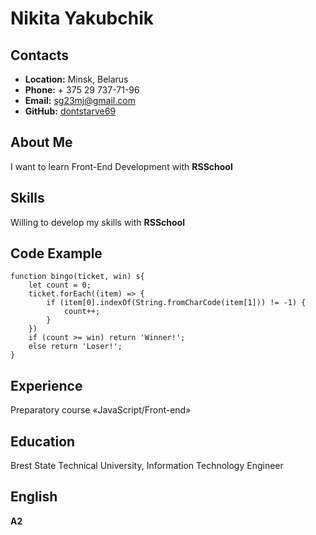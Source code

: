 # **Nikita Yakubchik** #

## **Contacts** ##
  
* **Location:** Minsk, Belarus  
* **Phone:** + 375 29 737-71-96  
* **Email:** sg23mj@gmail.com  
* **GitHub:** [dontstarve69](https://github.com/dontstarve69/)  
  
## **About Me** ##  

I want to learn Front-End Development with **RSSchool** 
  
##  **Skills** ##  
  
Willing to develop my skills with **RSSchool**  

## **Code Example** ##  

    function bingo(ticket, win) s{
        let count = 0;
        ticket.forEach((item) => {
            if (item[0].indexOf(String.fromCharCode(item[1])) != -1) {
                count++;
            }  
        })
        if (count >= win) return 'Winner!';
        else return 'Loser!'; 
    }

## **Experience** ##  
  
Preparatory course «JavaScript/Front-end»
  
## **Education** ##  

Brest State Technical University, Information Technology Engineer  

## **English** ##  

**A2**